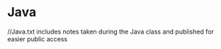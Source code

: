 # Java
//Java.txt includes notes taken during the Java class and published for easier public access
